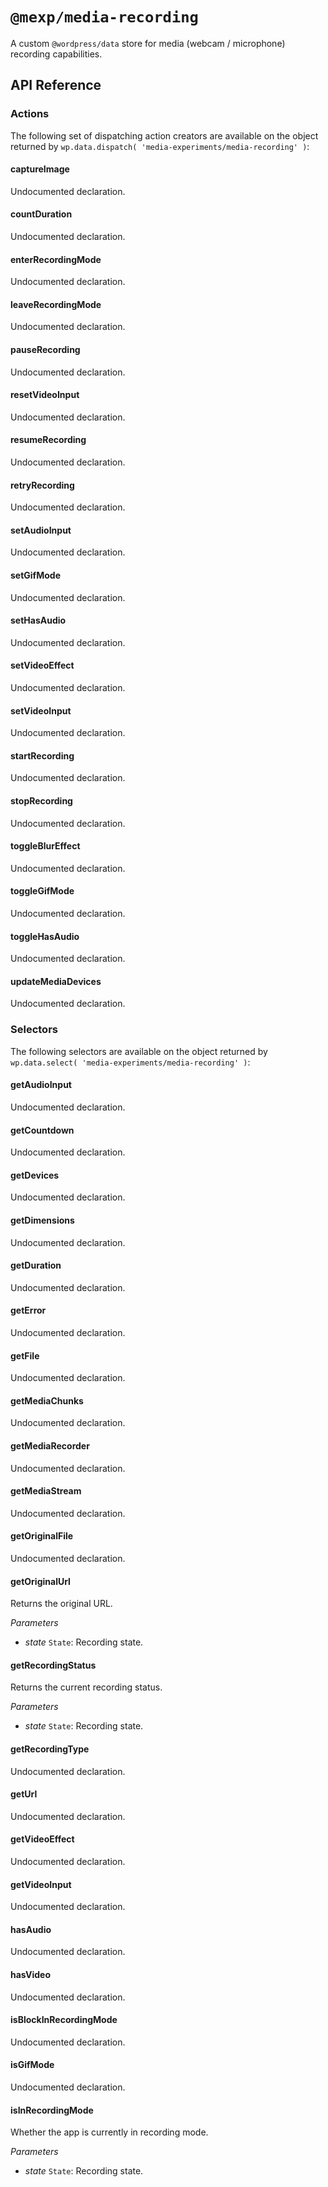# `@mexp/media-recording`

A custom `@wordpress/data` store for media (webcam / microphone) recording capabilities.

## API Reference

### Actions

The following set of dispatching action creators are available on the object returned by `wp.data.dispatch( 'media-experiments/media-recording' )`:

<!-- START TOKEN(Autogenerated actions|src/store/actions.ts) -->

#### captureImage

Undocumented declaration.

#### countDuration

Undocumented declaration.

#### enterRecordingMode

Undocumented declaration.

#### leaveRecordingMode

Undocumented declaration.

#### pauseRecording

Undocumented declaration.

#### resetVideoInput

Undocumented declaration.

#### resumeRecording

Undocumented declaration.

#### retryRecording

Undocumented declaration.

#### setAudioInput

Undocumented declaration.

#### setGifMode

Undocumented declaration.

#### setHasAudio

Undocumented declaration.

#### setVideoEffect

Undocumented declaration.

#### setVideoInput

Undocumented declaration.

#### startRecording

Undocumented declaration.

#### stopRecording

Undocumented declaration.

#### toggleBlurEffect

Undocumented declaration.

#### toggleGifMode

Undocumented declaration.

#### toggleHasAudio

Undocumented declaration.

#### updateMediaDevices

Undocumented declaration.


<!-- END TOKEN(Autogenerated actions|src/store/actions.ts) -->

### Selectors

The following selectors are available on the object returned by `wp.data.select( 'media-experiments/media-recording' )`:

<!-- START TOKEN(Autogenerated selectors|src/store/selectors.ts) -->

#### getAudioInput

Undocumented declaration.

#### getCountdown

Undocumented declaration.

#### getDevices

Undocumented declaration.

#### getDimensions

Undocumented declaration.

#### getDuration

Undocumented declaration.

#### getError

Undocumented declaration.

#### getFile

Undocumented declaration.

#### getMediaChunks

Undocumented declaration.

#### getMediaRecorder

Undocumented declaration.

#### getMediaStream

Undocumented declaration.

#### getOriginalFile

Undocumented declaration.

#### getOriginalUrl

Returns the original URL.

_Parameters_

-   _state_ `State`: Recording state.

#### getRecordingStatus

Returns the current recording status.

_Parameters_

-   _state_ `State`: Recording state.

#### getRecordingType

Undocumented declaration.

#### getUrl

Undocumented declaration.

#### getVideoEffect

Undocumented declaration.

#### getVideoInput

Undocumented declaration.

#### hasAudio

Undocumented declaration.

#### hasVideo

Undocumented declaration.

#### isBlockInRecordingMode

Undocumented declaration.

#### isGifMode

Undocumented declaration.

#### isInRecordingMode

Whether the app is currently in recording mode.

_Parameters_

-   _state_ `State`: Recording state.

<!-- END TOKEN(Autogenerated selectors|src/store/selectors.ts) -->
